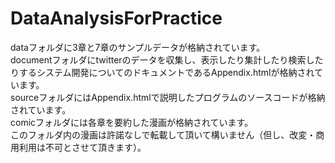 # DataAnalysisForPractice

dataフォルダに3章と7章のサンプルデータが格納されています。  
documentフォルダにtwitterのデータを収集し、表示したり集計したり検索したりするシステム開発についてのドキュメントであるAppendix.htmlが格納されています。  
sourceフォルダにはAppendix.htmlで説明したプログラムのソースコードが格納されています。  
comicフォルダには各章を要約した漫画が格納されています。  
このフォルダ内の漫画は許諾なしで転載して頂いて構いません（但し、改変・商用利用は不可とさせて頂きます）。  
